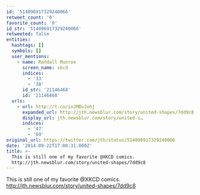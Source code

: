 ```yaml
---
id: '514096917329240066'
retweet_count: '0'
favorite_count: '0'
id_str: '514096917329240066'
retweeted: false
entities:
  hashtags: []
  symbols: []
  user_mentions:
    - name: Randall Munroe
      screen_name: xkcd
      indices:
        - '33'
        - '38'
      id_str: '21146468'
      id: '21146468'
  urls:
    - url: http://t.co/ioJMBuJohj
      expanded_url: http://jth.newsblur.com/story/united-shapes/7dd9c8
      display_url: jth.newsblur.com/story/united-s…
      indices:
        - '47'
        - '69'
original_url: https://twitter.com/jth/status/514096917329240066
date: '2014-09-22T17:00:31.000Z'
title: >-
  This is still one of my favorite @XKCD comics.
  http://jth.newsblur.com/story/united-shapes/7dd9c8
---
```


This is still one of my favorite @XKCD comics. http://jth.newsblur.com/story/united-shapes/7dd9c8